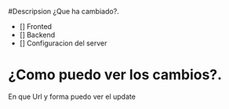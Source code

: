 #Descripsion
¿Que ha cambiado?.

- [] Fronted
- [] Backend
- [] Configuracion del server

# ¿Como puedo ver los cambios?.
En que Url y forma puedo ver el update
